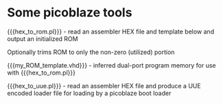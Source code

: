 # Some picoblaze tools

{{{hex_to_rom.pl}}} - read an assembler HEX file and template below and output an initialized ROM

Optionally trims ROM to only the non-zero (utilized) portion

{{{my_ROM_template.vhd}}} - inferred dual-port program memory for use with {{{hex_to_rom.pl}}}

{{{hex_to_uue.pl}}} - read an assembler HEX file and produce a UUE encoded loader file for
loading by a picoblaze boot loader
